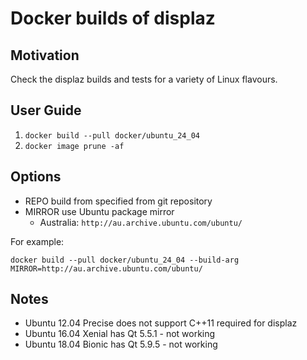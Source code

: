 # Docker builds of displaz

## Motivation

Check the displaz builds and tests for a variety of Linux flavours.

## User Guide

1. `docker build --pull docker/ubuntu_24_04`
2. `docker image prune -af`

## Options

* REPO build from specified from git repository
* MIRROR use Ubuntu package mirror
  * Australia: `http://au.archive.ubuntu.com/ubuntu/`

For example:

`docker build --pull docker/ubuntu_24_04 --build-arg MIRROR=http://au.archive.ubuntu.com/ubuntu/ `

## Notes

* Ubuntu 12.04 Precise does not support C++11 required for displaz
* Ubuntu 16.04 Xenial has Qt 5.5.1 - not working
* Ubuntu 18.04 Bionic has Qt 5.9.5 - not working